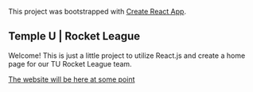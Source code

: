 This project was bootstrapped with [Create React App](https://github.com/facebookincubator/create-react-app).

## Temple U | Rocket League

Welcome! This is just a little project to utilize React.js and create a home page for our TU Rocket League team.

[The website will be here at some point](#)
